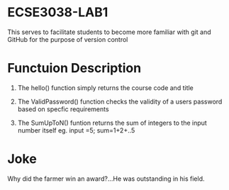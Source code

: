 # ECSE3038-LAB1

This serves to facilitate students to become more familiar with git and GitHub for the purpose of version control


# Functuion Description 

1) The hello() function simply returns the course code and title

2) The ValidPassword() function checks the validity of a users password based on specfic requirements

3) The SumUpToN() funtion returns the sum of integers to the input number itself 
   eg. input =5; sum=1+2+..5



# Joke 
Why did the farmer win an award?...He was outstanding in his field.
